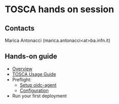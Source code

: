# TOSCA hands on session

## Contacts

Marica Antonacci (marica.antonacci<at\>ba.infn.it)


## Hands-on guide

- [Overview](orchestrator/overview.md)
- [TOSCA Usage Guide](orchestrator/tosca_usage_guide.md.md)
- Preflight:
    - [Setup oidc-agent](htcondor/orchent.md)
    - [Configuration](htcondor/configuration.md)
- Run your first deployment 


